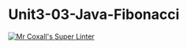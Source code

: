 # Unit3-03-Java-Fibonacci

[![Mr Coxall's Super Linter](https://github.com/ICS4U-Programming-KevinC/Unit3-03-Java-Fibonacci/workflows/Mr%20Coxall's%20Super%20Linter/badge.svg)](https://github.com/ICS4U-Programming-KevinC/Unit3-03-Java-Fibonacci/actions/)